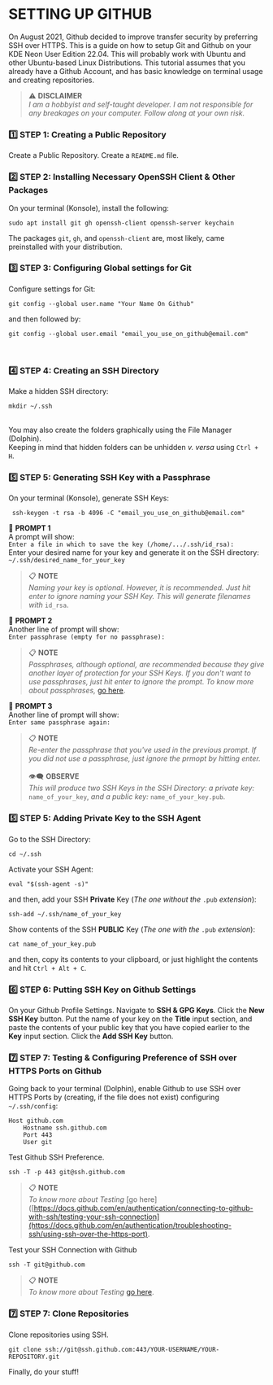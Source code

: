 # SETTING UP GITHUB
On August 2021, Github decided to improve transfer security by preferring SSH over HTTPS. This is a guide on how to setup Git and Github on your KDE Neon User Edition 22.04. This will probably work with Ubuntu and other Ubuntu-based Linux Distributions.
This tutorial assumes that you already have a Github Account, and has basic knowledge on terminal usage and creating repositories. <br/>
> :warning: **DISCLAIMER** <br/>
> *I am a hobbyist and self-taught developer. I am not responsible for any breakages on your computer. Follow along at your own risk.* <br/> 

### :one: STEP 1: Creating a Public Repository
Create a Public Repository. Create a `README.md` file. <br/>

### :two: STEP 2: Installing Necessary OpenSSH Client & Other Packages
On your terminal (Konsole), install the following:
```
sudo apt install git gh openssh-client openssh-server keychain
```
The packages `git`, `gh`, and `openssh-client` are, most likely, came preinstalled with your distribution. <br/>

### :three: STEP 3: Configuring Global settings for Git
Configure settings for Git:
```
git config --global user.name "Your Name On Github"
```
and then followed by:
```
git config --global user.email "email_you_use_on_github@email.com"
```
<br/>

### :four: STEP 4: Creating an SSH Directory
Make a hidden SSH directory:
```
mkdir ~/.ssh
```
<br/>
You may also create the folders graphically using the File Manager (Dolphin). <br/>
Keeping in mind that hidden folders can be unhidden <i>v. versa</i> using <code>Ctrl + H</code>. <br/>

### :five: STEP 5: Generating SSH Key with a Passphrase
On your terminal (Konsole), generate SSH Keys:
```
 ssh-keygen -t rsa -b 4096 -C "email_you_use_on_github@email.com"
```

:large_blue_circle: **PROMPT 1** <br/>
A prompt will show: <br/>
```Enter a file in which to save the key (/home/.../.ssh/id_rsa):``` <br/>
Enter your desired name for your key and generate it on the SSH directory: <br/>
```~/.ssh/desired_name_for_your_key``` <br/>
> :clipboard: **NOTE** <br/>
> *Naming your key is optional. However, it is recommended. Just hit enter to ignore naming your SSH Key. This will generate filenames with* `id_rsa`. <br/>

:large_blue_circle: **PROMPT 2** <br/>
Another line of prompt will show: <br/>
```Enter passphrase (empty for no passphrase):``` <br/>
> :clipboard: **NOTE** <br/>
> *Passphrases, although optional, are recommended because they give another layer of protection for your SSH Keys. If you don't want to use passphrases, just hit enter to ignore the prompt. To know more about passphrases,* [go here](https://docs.github.com/en/authentication/connecting-to-github-with-ssh/working-with-ssh-key-passphrases).

:large_blue_circle: **PROMPT 3** <br/>
Another line of prompt will show: <br/>
```Enter same passphrase again:```<br/>
> :clipboard: **NOTE** <br/>
> *Re-enter the passphrase that you've used in the previous prompt. If you did not use a passphrase, just ignore the prmopt by hitting enter.* <br/> <br/>
> :eye_speech_bubble: **OBSERVE** <br/>
> *This will produce two SSH Keys in the SSH Directory: a private key:* `name_of_your_key`, *and a public key:* `name_of_your_key.pub`.

### :five: STEP 5: Adding Private Key to the SSH Agent
Go to the SSH Directory:
```
cd ~/.ssh
```
Activate your SSH Agent:
```
eval "$(ssh-agent -s)"
```
and then, add your SSH **Private** Key (*The one without the* `.pub` *extension*):
```
ssh-add ~/.ssh/name_of_your_key
```
Show contents of the SSH **PUBLIC** Key (*The one with the* `.pub` *extension*):
```
cat name_of_your_key.pub
```
and then, copy its contents to your clipboard, or just highlight the contents and hit `Ctrl + Alt + C`.


### :six: STEP 6: Putting SSH Key on Github Settings
On your Github Profile Settings. Navigate to **SSH & GPG Keys**. Click the **New SSH Key** button. Put the name of your key on the **Title** input section, and paste the contents of your public key that you have copied earlier to the **Key** input section. Click the **Add SSH Key** button.

### :seven: STEP 7: Testing & Configuring Preference of SSH over HTTPS Ports on Github
Going back to your terminal (Dolphin), enable Github to use SSH over HTTPS Ports by (creating, if the file does not exist) configuring `~/.ssh/config`:
```
Host github.com
    Hostname ssh.github.com
    Port 443
    User git
```
Test Github SSH Preference.
```
ssh -T -p 443 git@ssh.github.com
```
> :clipboard: **NOTE** <br/>
> *To know more about Testing* [go here]([https://docs.github.com/en/authentication/connecting-to-github-with-ssh/testing-your-ssh-connection](https://docs.github.com/en/authentication/troubleshooting-ssh/using-ssh-over-the-https-port).

Test your SSH Connection with Github
```
ssh -T git@github.com
```
> :clipboard: **NOTE** <br/>
> *To know more about Testing* [go here](https://docs.github.com/en/authentication/connecting-to-github-with-ssh/testing-your-ssh-connection).

### :seven: STEP 7: Clone Repositories
Clone repositories using SSH.
```
git clone ssh://git@ssh.github.com:443/YOUR-USERNAME/YOUR-REPOSITORY.git
```
Finally, do your stuff!

